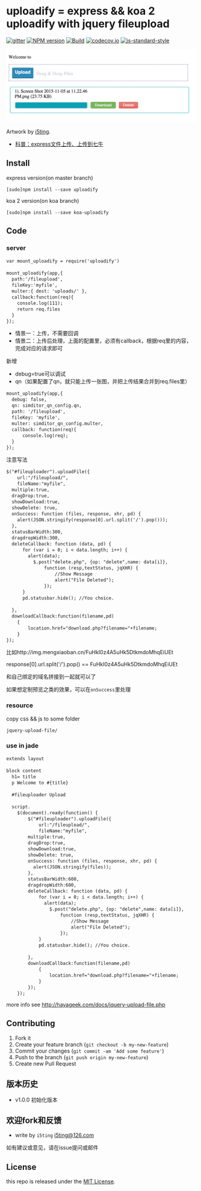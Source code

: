 # uploadify = express && koa 2 uploadify with jquery fileupload

[![gitter](https://badges.gitter.im/Join%20Chat.svg)](https://gitter.im/i5ting/uploadify?utm_source=badge&utm_medium=badge&utm_campaign=pr-badge&utm_content=badge)
[![NPM version](https://img.shields.io/npm/v/uploadify.svg?style=flat-square)](https://www.npmjs.com/package/uploadify)
[![Build](https://travis-ci.org/i5ting/uploadify.svg?branch=koa)](https://travis-ci.org/i5ting/uploadify)
[![codecov.io](https://codecov.io/github/i5ting/uploadify/coverage.svg?branch=koa)](https://codecov.io/github/i5ting/uploadify?branch=koa)
[![js-standard-style](https://img.shields.io/badge/code%20style-standard-brightgreen.svg)](http://standardjs.com/)

![](img/preview.png)

Artwork by [i5ting](http://www.github.com/i5ting/).


- [科普：express文件上传、上传到七牛](upload.md)

## Install

express version(on master branch)

    [sudo]npm install --save uploadify

koa 2 version(on koa branch)

    [sudo]npm install --save koa-uploadify

## Code

### server

```
var mount_uploadify = require('uploadify')

mount_uploadify(app,{
  path:'/fileupload',
  fileKey:'myfile',
  multer:{ dest: 'uploads/' },
  callback:function(req){
    console.log(111);
    return req.files
  }
});
```

- 情景一：上传，不需要回调
- 情景二：上传后处理，上面的配置里，必须有callback，根据req里的内容，完成对应的请求即可

新增

- debug=true可以调试
- qn（如果配置了qn，就只能上传一张图，并把上传结果合并到req.files里）


```
mount_uploadify(app,{
  debug: false,
  qn: simditor_qn_config.qn,
  path: '/fileupload',
  fileKey: 'myfile',
  multer: simditor_qn_config.multer,
  callback: function(req){
      console.log(req);
  }
});
```

注意写法

```
$("#fileuploader").uploadFile({
	url:"/fileupload/",
	fileName:"myfile",
  multiple:true,
  dragDrop:true,
  showDownload:true,
  showDelete: true,
  onSuccess: function (files, response, xhr, pd) {
    alert(JSON.stringify(response[0].url.split('/').pop()));
  },
  statusBarWidth:300,
  dragdropWidth:300,
  deleteCallback: function (data, pd) {
      for (var i = 0; i < data.length; i++) {
        alert(data);
          $.post("delete.php", {op: "delete",name: data[i]},
              function (resp,textStatus, jqXHR) {
                  //Show Message	
                  alert("File Deleted");
              });
      }
      pd.statusbar.hide(); //You choice.

  },
  downloadCallback:function(filename,pd)
  	{
  		location.href="download.php?filename="+filename;
  	}
});
```

比如http://img.mengxiaoban.cn/FuHkI0z4A5uHk5DtkmdoMhqEiUEt

response[0].url.split('/').pop() == FuHkI0z4A5uHk5DtkmdoMhqEiUEt 

和自己绑定的域名拼接到一起就可以了

如果想定制预览之类的效果，可以在`onSuccess`里处理
        
### resource

copy css && js to some folder

```
jquery-upload-file/
```

### use in jade

```
extends layout

block content
  h1= title
  p Welcome to #{title}

  #fileuploader Upload
    
  script.
    $(document).ready(function() {
    	$("#fileuploader").uploadFile({
    		url:"/fileupload/",
    		fileName:"myfile",
        multiple:true,
        dragDrop:true,
        showDownload:true,
        showDelete: true,
        onSuccess: function (files, response, xhr, pd) {
          alert(JSON.stringify(files));
        },
        statusBarWidth:600,
        dragdropWidth:600,
        deleteCallback: function (data, pd) {
            for (var i = 0; i < data.length; i++) {
              alert(data);
                $.post("delete.php", {op: "delete",name: data[i]},
                    function (resp,textStatus, jqXHR) {
                        //Show Message	
                        alert("File Deleted");
                    });
            }
            pd.statusbar.hide(); //You choice.

        },
        downloadCallback:function(filename,pd)
        	{
        		location.href="download.php?filename="+filename;
        	}
    	});
    });
```

more info see http://hayageek.com/docs/jquery-upload-file.php

## Contributing

1. Fork it
2. Create your feature branch (`git checkout -b my-new-feature`)
3. Commit your changes (`git commit -am 'Add some feature'`)
4. Push to the branch (`git push origin my-new-feature`)
5. Create new Pull Request

## 版本历史

- v1.0.0 初始化版本

## 欢迎fork和反馈

- write by `i5ting` i5ting@126.com

如有建议或意见，请在issue提问或邮件

## License

this repo is released under the [MIT
License](http://www.opensource.org/licenses/MIT).
